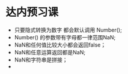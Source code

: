 # 达内预习课
* 只要隐式转换为数字 都会默认调用 Number();
* Number() 的参数带有字母都一律范围NaN;
* NaN和任何值比较大小都会返回false；
* NaN和任意运算返回都是NaN;
* NaN和字符串是拼接；
* 